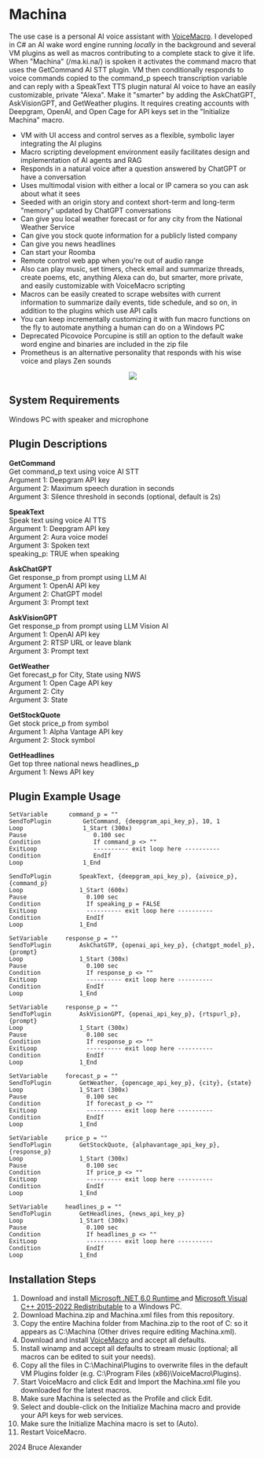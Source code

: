 Machina
==

The use case is a personal AI voice assistant with [VoiceMacro](https://www.voicemacro.net). I developed in C# an AI wake word engine running *locally* in the background and several VM plugins as well as macros contributing to a complete stack to give it life. When "Machina" (/ma.ki.na/) is spoken it activates the command macro that uses the GetCommand AI STT plugin. VM then conditionally responds to voice commands copied to the command_p speech transcription variable and can reply with a SpeakText TTS plugin natural AI voice to have an easily customizable, private "Alexa". Make it "smarter" by adding the AskChatGPT, AskVisionGPT, and GetWeather plugins. It requires creating accounts with Deepgram, OpenAI, and Open Cage for API keys set in the "Initialize Machina" macro.

- VM with UI access and control serves as a flexible, symbolic layer integrating the AI plugins
- Macro scripting development environment easily facilitates design and implementation of AI agents and RAG
- Responds in a natural voice after a question answered by ChatGPT or have a conversation
- Uses multimodal vision with either a local or IP camera so you can ask about what it sees
- Seeded with an origin story and context short-term and long-term "memory" updated by ChatGPT conversations
- Can give you local weather forecast or for any city from the National Weather Service
- Can give you stock quote information for a publicly listed company
- Can give you news headlines
- Can start your Roomba
- Remote control web app when you're out of audio range
- Also can play music, set timers, check email and summarize threads, create poems, etc, anything Alexa can do, but smarter, more private, and easily customizable with VoiceMacro scripting
- Macros can be easily created to scrape websites with current information to summarize daily events, tide schedule, and so on, in addition to the plugins which use API calls
- You can keep incrementally customizing it with fun macro functions on the fly to automate anything a human can do on a Windows PC
- Deprecated Picovoice Porcupine is still an option to the default wake word engine and binaries are included in the zip file
- Prometheus is an alternative personality that responds with his wise voice and plays Zen sounds

<p align="center">
  <img src="https://repository-images.githubusercontent.com/811629505/aaa9476f-8ee9-49a2-91e2-549b6dbcd110" />
</p>

System Requirements
--
Windows PC with speaker and microphone

Plugin Descriptions
--

**GetCommand**  
Get command_p text using voice AI STT  
Argument 1: Deepgram API key  
Argument 2: Maximum speech duration in seconds  
Argument 3: Silence threshold in seconds (optional, default is 2s)  

**SpeakText**  
Speak text using voice AI TTS  
Argument 1: Deepgram API key  
Argument 2: Aura voice model  
Argument 3: Spoken text  
speaking_p: TRUE when speaking  

**AskChatGPT**  
Get response_p from prompt using LLM AI  
Argument 1: OpenAI API key  
Argument 2: ChatGPT model  
Argument 3: Prompt text  

**AskVisionGPT**  
Get response_p from prompt using LLM Vision AI  
Argument 1: OpenAI API key  
Argument 2: RTSP URL or leave blank  
Argument 3: Prompt text  

**GetWeather**  
Get forecast_p for City, State using NWS  
Argument 1: Open Cage API key  
Argument 2: City  
Argument 3: State  

**GetStockQuote**  
Get stock price_p from symbol  
Argument 1: Alpha Vantage API key  
Argument 2: Stock symbol  

**GetHeadlines**  
Get top three national news headlines_p  
Argument 1: News API key  

Plugin Example Usage
--

```VoiceMacro
SetVariable	     command_p = ""
SendToPlugin	     GetCommand, {deepgram_api_key_p}, 10, 1
Loop	             1_Start (300x)
Pause	                0.100 sec
Condition	            If command_p <> ""
ExitLoop	            ---------- exit loop here ----------
Condition	            EndIf
Loop	             1_End
```

```VoiceMacro
SendToPlugin	    SpeakText, {deepgram_api_key_p}, {aivoice_p}, {command_p}
Loop	            1_Start (600x)
Pause	              0.100 sec
Condition	          If speaking_p = FALSE
ExitLoop	          ---------- exit loop here ----------
Condition	          EndIf
Loop	            1_End
```

```VoiceMacro
SetVariable	    response_p = ""
SendToPlugin	    AskChatGTP, {openai_api_key_p}, {chatgpt_model_p}, {prompt}
Loop	            1_Start (300x)
Pause	              0.100 sec
Condition	          If response_p <> ""
ExitLoop	          ---------- exit loop here ----------
Condition	          EndIf
Loop	            1_End
```

```VoiceMacro
SetVariable	    response_p = ""
SendToPlugin	    AskVisionGPT, {openai_api_key_p}, {rtspurl_p}, {prompt}
Loop	            1_Start (300x)
Pause	              0.100 sec
Condition	          If response_p <> ""
ExitLoop	          ---------- exit loop here ----------
Condition	          EndIf
Loop	            1_End
```

```VoiceMacro
SetVariable	    forecast_p = ""
SendToPlugin	    GetWeather, {opencage_api_key_p}, {city}, {state}
Loop	            1_Start (300x)
Pause	              0.100 sec
Condition	          If forecast_p <> ""
ExitLoop	          ---------- exit loop here ----------
Condition	          EndIf
Loop	            1_End
```

```VoiceMacro
SetVariable	    price_p = ""
SendToPlugin	    GetStockQuote, {alphavantage_api_key_p}, {response_p}
Loop	            1_Start (300x)
Pause	              0.100 sec
Condition	          If price_p <> ""
ExitLoop	          ---------- exit loop here ----------
Condition	          EndIf
Loop	            1_End
```

```VoiceMacro
SetVariable	    headlines_p = ""
SendToPlugin	    GetHeadlines, {news_api_key_p}
Loop	            1_Start (300x)
Pause	              0.100 sec
Condition	          If headlines_p <> ""
ExitLoop	          ---------- exit loop here ----------
Condition	          EndIf
Loop	            1_End
```

Installation Steps
--
1. Download and install <a href="https://dotnet.microsoft.com/en-us/download/dotnet/thank-you/runtime-6.0.33-windows-x64-installer?cid=getdotnetcore">Microsoft .NET 6.0 Runtime </a> and <a href="https://download.visualstudio.microsoft.com/download/pr/571ad766-28d1-4028-9063-0fa32401e78f/5D3D8C6779750F92F3726C70E92F0F8BF92D3AE2ABD43BA28C6306466DE8A144/VC_redist.x64.exe">Microsoft Visual C++ 2015-2022 Redistributable</a> to a Windows PC.
2. Download Machina.zip and Machina.xml files from this repository.
3. Copy the entire Machina folder from Machina.zip to the root of C: so it appears as C:\Machina (Other drives require editing Machina.xml).
4. Download and install <a href="https://www.voicemacro.net/download">VoiceMacro</a> and accept all defaults.
5. Install winamp and accept all defaults to stream music (optional; all macros can be edited to suit your needs).
6. Copy all the files in C:\Machina\Plugins to overwrite files in the default VM Plugins folder (e.g. C:\Program Files (x86)\VoiceMacro\Plugins).
7. Start VoiceMacro and click Edit and Import the Machina.xml file you downloaded for the latest macros.
8. Make sure Machina is selected as the Profile and click Edit.
9. Select and double-click on the Initialize Machina macro and provide your API keys for web services.
10. Make sure the Initialize Machina macro is set to (Auto).
11. Restart VoiceMacro.

2024 Bruce Alexander
